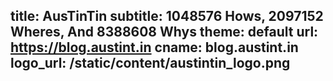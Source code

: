 title: AusTinTin
subtitle: 1048576 Hows, 2097152 Wheres, And 8388608 Whys
theme: default
url: https://blog.austint.in
cname: blog.austint.in
logo_url: /static/content/austintin_logo.png
---